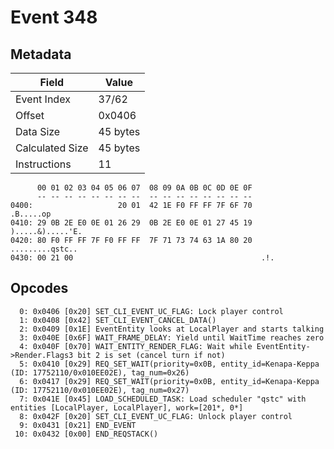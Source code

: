 # Event 348

## Metadata

| Field           | Value    |
|-----------------|----------|
| Event Index     | 37/62    |
| Offset          | 0x0406   |
| Data Size       | 45 bytes |
| Calculated Size | 45 bytes |
| Instructions    | 11       |

```
      00 01 02 03 04 05 06 07  08 09 0A 0B 0C 0D 0E 0F
      -- -- -- -- -- -- -- --  -- -- -- -- -- -- -- --
0400:                   20 01  42 1E F0 FF FF 7F 6F 70         .B.....op
0410: 29 0B 2E E0 0E 01 26 29  0B 2E E0 0E 01 27 45 19  ).....&).....'E.
0420: 80 F0 FF FF 7F F0 FF FF  7F 71 73 74 63 1A 80 20  .........qstc.. 
0430: 00 21 00                                          .!.             
```

## Opcodes

```
  0: 0x0406 [0x20] SET_CLI_EVENT_UC_FLAG: Lock player control
  1: 0x0408 [0x42] SET_CLI_EVENT_CANCEL_DATA()
  2: 0x0409 [0x1E] EventEntity looks at LocalPlayer and starts talking
  3: 0x040E [0x6F] WAIT_FRAME_DELAY: Yield until WaitTime reaches zero
  4: 0x040F [0x70] WAIT_ENTITY_RENDER_FLAG: Wait while EventEntity->Render.Flags3 bit 2 is set (cancel turn if not)
  5: 0x0410 [0x29] REQ_SET_WAIT(priority=0x0B, entity_id=Kenapa-Keppa (ID: 17752110/0x010EE02E), tag_num=0x26)
  6: 0x0417 [0x29] REQ_SET_WAIT(priority=0x0B, entity_id=Kenapa-Keppa (ID: 17752110/0x010EE02E), tag_num=0x27)
  7: 0x041E [0x45] LOAD_SCHEDULED_TASK: Load scheduler "qstc" with entities [LocalPlayer, LocalPlayer], work=[201*, 0*]
  8: 0x042F [0x20] SET_CLI_EVENT_UC_FLAG: Unlock player control
  9: 0x0431 [0x21] END_EVENT
 10: 0x0432 [0x00] END_REQSTACK()
```
